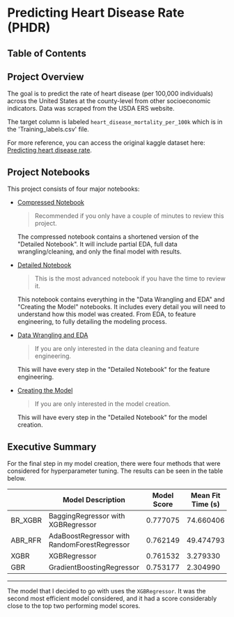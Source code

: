 # Predicting Heart Disease Rate (PHDR)

## Table of Contents


## Project Overview
The goal is to predict the rate of heart disease (per 100,000 individuals) across the United States at the county-level from other socioeconomic indicators. Data was scraped from the USDA ERS website.

The target column is labeled `heart_disease_mortality_per_100k` which is in the 'Training_labels.csv' file.

For more reference, you can access the original kaggle dataset here: [Predicting heart disease rate](https://www.kaggle.com/nandvard/microsoft-data-science-capstone).

## Project Notebooks
This project consists of four major notebooks:

* [Compressed Notebook](https://github.com/samdomeier/Springboard-projects/blob/master/Predicting_Heart_Disease_Rate/PHDR_compressed_notebook.ipynb)
  > Recommended if you only have a couple of minutes to review this project.

  The compressed notebook contains a shortened version of the "Detailed Notebook". It will include partial EDA, full data wrangling/cleaning, and only the final model with results.
  
* [Detailed Notebook](https://github.com/samdomeier/Springboard-projects/blob/master/Predicting_Heart_Disease_Rate/PHDR_detailed_notebook.ipynb)
  > This is the most advanced notebook if you have the time to review it.

  This notebook contains everything in the "Data Wrangling and EDA" and "Creating the Model" notebooks. It includes every detail you will need to understand how this model was created. From EDA, to feature engineering, to fully detailing the modeling process.
  
* [Data Wrangling and EDA](https://github.com/samdomeier/Springboard-projects/blob/master/Predicting_Heart_Disease_Rate/PHDR_data_wrangling_and_EDA.ipynb)
  > If you are only interested in the data cleaning and feature engineering.

  This will have every step in the "Detailed Notebook" for the feature engineering.

* [Creating the Model](https://github.com/samdomeier/Springboard-projects/blob/master/Predicting_Heart_Disease_Rate/PHDR_creating_the_model.ipynb)
  > If you are only interested in the model creation.

  This will have every step in the "Detailed Notebook" for the model creation.

## Executive Summary
For the final step in my model creation, there were four methods that were considered for hyperparameter tuning. The results can be seen in the table below.

|  | Model Description	| Model Score	| Mean Fit Time (s)	| Std Fit Time |
| --- | --- | --- | --- | --- |
| BR_XGBR	| BaggingRegressor with XGBRegressor	| 0.777075	| 74.660406	| 0.786755 |
| ABR_RFR	| AdaBoostRegressor with RandomForestRegressor	| 0.762149	| 49.474793	| 1.124591 |
| XGBR	| XGBRegressor	| 0.761532	| 3.279330	| 0.118036 |
| GBR	| GradientBoostingRegressor	| 0.753177	| 2.304990	| 0.084161 |

---

The model that I decided to go with uses the `XGBRegressor`. It was the second most efficient model considered, and it had a score considerably close to the top two performing model scores.
